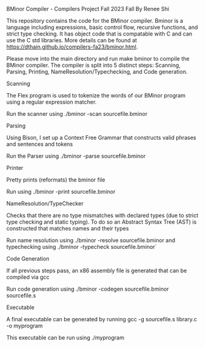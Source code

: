 BMinor Compiler - Compilers Project Fall 2023 Fall By Renee Shi

This repository contains the code for the BMinor compiler. Bminor is a language including expressions, basic control flow, recursive functions, and strict type checking. It has object code that is compatable with C and can use the C std libraries. More details can be found at https://dthain.github.io/compilers-fa23/bminor.html.

Please move into the main directory and run make bminor to compile the BMinor compiler. The compiler is split into 5 distinct steps: Scanning, Parsing, Printing, NameResolution/Typechecking, and Code generation.

Scanning

  The Flex program is used to tokenize the words of our BMinor program using a regular expression matcher.
  
  Run the scanner using ./bminor -scan sourcefile.bminor

Parsing

  Using Bison, I set up a Context Free Grammar that constructs valid phrases and sentences and tokens
  
  Run the Parser using ./bminor -parse sourcefile.bminor

Printer

  Pretty prints (reformats) the bminor file
  
  Run using ./bminor -print sourcefile.bminor

NameResolution/TypeChecker

  Checks that there are no type mismatches with declared types (due to strict type checking and static typing). To do so an Abstract Syntax Tree (AST) is constructed that matches     names and their types
  
  Run name resolution using ./bminor -resolve sourcefile.bminor and typechecking using ./bminor -typecheck sourcefile.bminor`

Code Generation

  If all previous steps pass, an x86 assembly file is generated that can be compiled via gcc
  
  Run code generation using ./bminor -codegen sourcefile.bminor sourcefile.s

Executable

  A final executable can be generated by running gcc -g sourcefile.s library.c -o myprogram
  
  This executable can be run using ./myprogram
